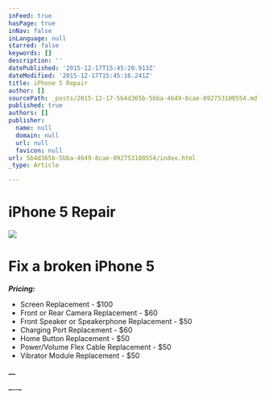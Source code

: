 ```yaml
---
inFeed: true
hasPage: true
inNav: false
inLanguage: null
starred: false
keywords: []
description: ''
datePublished: '2015-12-17T15:45:20.913Z'
dateModified: '2015-12-17T15:45:16.241Z'
title: iPhone 5 Repair
author: []
sourcePath: _posts/2015-12-17-5b4d365b-5bba-4649-8cae-092753100554.md
published: true
authors: []
publisher:
  name: null
  domain: null
  url: null
  favicon: null
url: 5b4d365b-5bba-4649-8cae-092753100554/index.html
_type: Article

---
```

# **iPhone 5 Repair**
![](https://the-grid-user-content.s3-us-west-2.amazonaws.com/1b62db4a-059c-4880-a817-ae34bf2294a5.jpg)

# Fix a broken iPhone 5

**_Pricing:_**

* Screen Replacement - $100
* Front or Rear Camera Replacement - $60
* Front Speaker or Speakerphone Replacement - $50
* Charging Port Replacement - $60
* Home Button Replacement - $50
* Power/Volume Flex Cable Replacement - $50
* Vibrator Module Replacement - $50

**__**

**_**__**_**